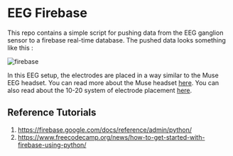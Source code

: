 # EEG Firebase
This repo contains a simple script for pushing data from the EEG ganglion sensor to a firebase real-time database. The pushed data looks something like this : 

![firebase](https://user-images.githubusercontent.com/22594650/176925570-9e37a6cb-557a-4dd1-b03f-2e0512ced606.png)


In this EEG setup, the electrodes are placed in a way similar to the Muse EEG headset. You can read more about the Muse headset [here](https://choosemuse.com/). You can also read about the 10-20 system of electrode placement [here](https://info.tmsi.com/blog/the-10-20-system-for-eeg). 

## Reference Tutorials 
1. https://firebase.google.com/docs/reference/admin/python/
2. https://www.freecodecamp.org/news/how-to-get-started-with-firebase-using-python/
